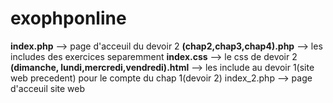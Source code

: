 # exophponline
**index.php** --> page d'acceuil du devoir 2 
**(chap2,chap3,chap4).php** --> les includes des exercices separemment
**index.css** --> le css de devoir 2
**(dimanche, lundi,mercredi,vendredi).html** --> les include au devoir 1(site web precedent) pour le compte du chap 1(devoir 2)
index_2.php --> page d'acceuil site web

